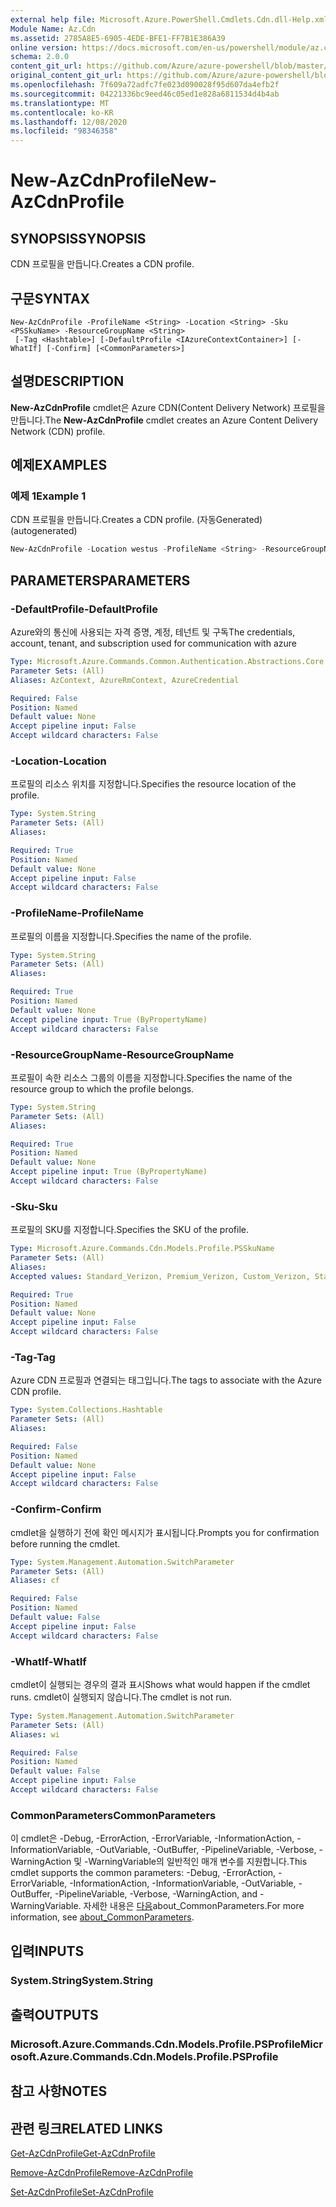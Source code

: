 ```yaml
---
external help file: Microsoft.Azure.PowerShell.Cmdlets.Cdn.dll-Help.xml
Module Name: Az.Cdn
ms.assetid: 2785A8E5-6905-4EDE-BFE1-FF7B1E386A39
online version: https://docs.microsoft.com/en-us/powershell/module/az.cdn/new-azcdnprofile
schema: 2.0.0
content_git_url: https://github.com/Azure/azure-powershell/blob/master/src/Cdn/Cdn/help/New-AzCdnProfile.md
original_content_git_url: https://github.com/Azure/azure-powershell/blob/master/src/Cdn/Cdn/help/New-AzCdnProfile.md
ms.openlocfilehash: 7f609a72adfc7fe023d090028f95d607da4efb2f
ms.sourcegitcommit: 04221336bc9eed46c05ed1e828a6811534d4b4ab
ms.translationtype: MT
ms.contentlocale: ko-KR
ms.lasthandoff: 12/08/2020
ms.locfileid: "98346358"
---
```

# <span data-ttu-id="6c1d7-101">New-AzCdnProfile</span><span class="sxs-lookup"><span data-stu-id="6c1d7-101">New-AzCdnProfile</span></span>

## <span data-ttu-id="6c1d7-102">SYNOPSIS</span><span class="sxs-lookup"><span data-stu-id="6c1d7-102">SYNOPSIS</span></span>
<span data-ttu-id="6c1d7-103">CDN 프로필을 만듭니다.</span><span class="sxs-lookup"><span data-stu-id="6c1d7-103">Creates a CDN profile.</span></span>

## <span data-ttu-id="6c1d7-104">구문</span><span class="sxs-lookup"><span data-stu-id="6c1d7-104">SYNTAX</span></span>

```
New-AzCdnProfile -ProfileName <String> -Location <String> -Sku <PSSkuName> -ResourceGroupName <String>
 [-Tag <Hashtable>] [-DefaultProfile <IAzureContextContainer>] [-WhatIf] [-Confirm] [<CommonParameters>]
```

## <span data-ttu-id="6c1d7-105">설명</span><span class="sxs-lookup"><span data-stu-id="6c1d7-105">DESCRIPTION</span></span>
<span data-ttu-id="6c1d7-106">**New-AzCdnProfile** cmdlet은 Azure CDN(Content Delivery Network) 프로필을 만듭니다.</span><span class="sxs-lookup"><span data-stu-id="6c1d7-106">The **New-AzCdnProfile** cmdlet creates an Azure Content Delivery Network (CDN) profile.</span></span>

## <span data-ttu-id="6c1d7-107">예제</span><span class="sxs-lookup"><span data-stu-id="6c1d7-107">EXAMPLES</span></span>

### <span data-ttu-id="6c1d7-108">예제 1</span><span class="sxs-lookup"><span data-stu-id="6c1d7-108">Example 1</span></span>

<span data-ttu-id="6c1d7-109">CDN 프로필을 만듭니다.</span><span class="sxs-lookup"><span data-stu-id="6c1d7-109">Creates a CDN profile.</span></span> <span data-ttu-id="6c1d7-110">(자동Generated)</span><span class="sxs-lookup"><span data-stu-id="6c1d7-110">(autogenerated)</span></span>

<!-- Aladdin Generated Example -->


```powershell
New-AzCdnProfile -Location westus -ProfileName <String> -ResourceGroupName myresourcegroup -Sku Standard_Verizon
```

## <span data-ttu-id="6c1d7-111">PARAMETERS</span><span class="sxs-lookup"><span data-stu-id="6c1d7-111">PARAMETERS</span></span>

### <span data-ttu-id="6c1d7-112">-DefaultProfile</span><span class="sxs-lookup"><span data-stu-id="6c1d7-112">-DefaultProfile</span></span>
<span data-ttu-id="6c1d7-113">Azure와의 통신에 사용되는 자격 증명, 계정, 테넌트 및 구독</span><span class="sxs-lookup"><span data-stu-id="6c1d7-113">The credentials, account, tenant, and subscription used for communication with azure</span></span>

```yaml
Type: Microsoft.Azure.Commands.Common.Authentication.Abstractions.Core.IAzureContextContainer
Parameter Sets: (All)
Aliases: AzContext, AzureRmContext, AzureCredential

Required: False
Position: Named
Default value: None
Accept pipeline input: False
Accept wildcard characters: False
```

### <span data-ttu-id="6c1d7-114">-Location</span><span class="sxs-lookup"><span data-stu-id="6c1d7-114">-Location</span></span>
<span data-ttu-id="6c1d7-115">프로필의 리소스 위치를 지정합니다.</span><span class="sxs-lookup"><span data-stu-id="6c1d7-115">Specifies the resource location of the profile.</span></span>

```yaml
Type: System.String
Parameter Sets: (All)
Aliases:

Required: True
Position: Named
Default value: None
Accept pipeline input: False
Accept wildcard characters: False
```

### <span data-ttu-id="6c1d7-116">-ProfileName</span><span class="sxs-lookup"><span data-stu-id="6c1d7-116">-ProfileName</span></span>
<span data-ttu-id="6c1d7-117">프로필의 이름을 지정합니다.</span><span class="sxs-lookup"><span data-stu-id="6c1d7-117">Specifies the name of the profile.</span></span>

```yaml
Type: System.String
Parameter Sets: (All)
Aliases:

Required: True
Position: Named
Default value: None
Accept pipeline input: True (ByPropertyName)
Accept wildcard characters: False
```

### <span data-ttu-id="6c1d7-118">-ResourceGroupName</span><span class="sxs-lookup"><span data-stu-id="6c1d7-118">-ResourceGroupName</span></span>
<span data-ttu-id="6c1d7-119">프로필이 속한 리소스 그룹의 이름을 지정합니다.</span><span class="sxs-lookup"><span data-stu-id="6c1d7-119">Specifies the name of the resource group to which the profile belongs.</span></span>

```yaml
Type: System.String
Parameter Sets: (All)
Aliases:

Required: True
Position: Named
Default value: None
Accept pipeline input: True (ByPropertyName)
Accept wildcard characters: False
```

### <span data-ttu-id="6c1d7-120">-Sku</span><span class="sxs-lookup"><span data-stu-id="6c1d7-120">-Sku</span></span>
<span data-ttu-id="6c1d7-121">프로필의 SKU를 지정합니다.</span><span class="sxs-lookup"><span data-stu-id="6c1d7-121">Specifies the SKU of the profile.</span></span>

```yaml
Type: Microsoft.Azure.Commands.Cdn.Models.Profile.PSSkuName
Parameter Sets: (All)
Aliases:
Accepted values: Standard_Verizon, Premium_Verizon, Custom_Verizon, Standard_Akamai, Standard_Microsoft, Standard_ChinaCdn, Premium_ChinaCdn, Standard_955BandWidth_ChinaCdn, Standard_AvgBandWidth_ChinaCdn, StandardPlus_ChinaCdn, StandardPlus_955BandWidth_ChinaCdn, StandardPlus_AvgBandWidth_ChinaCdn

Required: True
Position: Named
Default value: None
Accept pipeline input: False
Accept wildcard characters: False
```

### <span data-ttu-id="6c1d7-122">-Tag</span><span class="sxs-lookup"><span data-stu-id="6c1d7-122">-Tag</span></span>
<span data-ttu-id="6c1d7-123">Azure CDN 프로필과 연결되는 태그입니다.</span><span class="sxs-lookup"><span data-stu-id="6c1d7-123">The tags to associate with the Azure CDN profile.</span></span>

```yaml
Type: System.Collections.Hashtable
Parameter Sets: (All)
Aliases:

Required: False
Position: Named
Default value: None
Accept pipeline input: False
Accept wildcard characters: False
```

### <span data-ttu-id="6c1d7-124">-Confirm</span><span class="sxs-lookup"><span data-stu-id="6c1d7-124">-Confirm</span></span>
<span data-ttu-id="6c1d7-125">cmdlet을 실행하기 전에 확인 메시지가 표시됩니다.</span><span class="sxs-lookup"><span data-stu-id="6c1d7-125">Prompts you for confirmation before running the cmdlet.</span></span>

```yaml
Type: System.Management.Automation.SwitchParameter
Parameter Sets: (All)
Aliases: cf

Required: False
Position: Named
Default value: False
Accept pipeline input: False
Accept wildcard characters: False
```

### <span data-ttu-id="6c1d7-126">-WhatIf</span><span class="sxs-lookup"><span data-stu-id="6c1d7-126">-WhatIf</span></span>
<span data-ttu-id="6c1d7-127">cmdlet이 실행되는 경우의 결과 표시</span><span class="sxs-lookup"><span data-stu-id="6c1d7-127">Shows what would happen if the cmdlet runs.</span></span>
<span data-ttu-id="6c1d7-128">cmdlet이 실행되지 않습니다.</span><span class="sxs-lookup"><span data-stu-id="6c1d7-128">The cmdlet is not run.</span></span>

```yaml
Type: System.Management.Automation.SwitchParameter
Parameter Sets: (All)
Aliases: wi

Required: False
Position: Named
Default value: False
Accept pipeline input: False
Accept wildcard characters: False
```

### <span data-ttu-id="6c1d7-129">CommonParameters</span><span class="sxs-lookup"><span data-stu-id="6c1d7-129">CommonParameters</span></span>
<span data-ttu-id="6c1d7-130">이 cmdlet은 -Debug, -ErrorAction, -ErrorVariable, -InformationAction, -InformationVariable, -OutVariable, -OutBuffer, -PipelineVariable, -Verbose, -WarningAction 및 -WarningVariable의 일반적인 매개 변수를 지원합니다.</span><span class="sxs-lookup"><span data-stu-id="6c1d7-130">This cmdlet supports the common parameters: -Debug, -ErrorAction, -ErrorVariable, -InformationAction, -InformationVariable, -OutVariable, -OutBuffer, -PipelineVariable, -Verbose, -WarningAction, and -WarningVariable.</span></span> <span data-ttu-id="6c1d7-131">자세한 내용은 [다음](http://go.microsoft.com/fwlink/?LinkID=113216)about_CommonParameters.</span><span class="sxs-lookup"><span data-stu-id="6c1d7-131">For more information, see [about_CommonParameters](http://go.microsoft.com/fwlink/?LinkID=113216).</span></span>

## <span data-ttu-id="6c1d7-132">입력</span><span class="sxs-lookup"><span data-stu-id="6c1d7-132">INPUTS</span></span>

### <span data-ttu-id="6c1d7-133">System.String</span><span class="sxs-lookup"><span data-stu-id="6c1d7-133">System.String</span></span>

## <span data-ttu-id="6c1d7-134">출력</span><span class="sxs-lookup"><span data-stu-id="6c1d7-134">OUTPUTS</span></span>

### <span data-ttu-id="6c1d7-135">Microsoft.Azure.Commands.Cdn.Models.Profile.PSProfile</span><span class="sxs-lookup"><span data-stu-id="6c1d7-135">Microsoft.Azure.Commands.Cdn.Models.Profile.PSProfile</span></span>

## <span data-ttu-id="6c1d7-136">참고 사항</span><span class="sxs-lookup"><span data-stu-id="6c1d7-136">NOTES</span></span>

## <span data-ttu-id="6c1d7-137">관련 링크</span><span class="sxs-lookup"><span data-stu-id="6c1d7-137">RELATED LINKS</span></span>

[<span data-ttu-id="6c1d7-138">Get-AzCdnProfile</span><span class="sxs-lookup"><span data-stu-id="6c1d7-138">Get-AzCdnProfile</span></span>](./Get-AzCdnProfile.md)

[<span data-ttu-id="6c1d7-139">Remove-AzCdnProfile</span><span class="sxs-lookup"><span data-stu-id="6c1d7-139">Remove-AzCdnProfile</span></span>](./Remove-AzCdnProfile.md)

[<span data-ttu-id="6c1d7-140">Set-AzCdnProfile</span><span class="sxs-lookup"><span data-stu-id="6c1d7-140">Set-AzCdnProfile</span></span>](./Set-AzCdnProfile.md)


